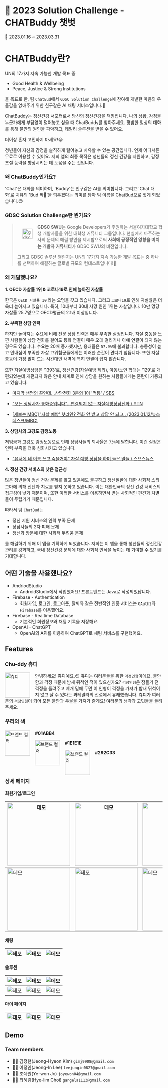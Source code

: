 #  👀 2023 Solution Challenge - CHATBuddy 챗벗

📅 2023.01.16 ~ 2023.03.31


# CHATBuddy란?

UN의 17가지 지속 가능한 개발 목표 중
- Good Health & Wellbeing
- Peace, Justice & Strong Institutions

을 목표로 한, 팀 `ChatBud`에서 `GDSC Solution Challenge`에 참여해 개발한 마음의 우울감을 없애주기 위한 친구같은 AI 채팅 서비스입니다.💟

ChatBuddy는 정신건강 서포터로서 당신의 정신건강을 책임집니다. 나의 상황, 감정을 누군가에게 부담없이 털어놓고 싶을 때 ChatBuddy를 찾아주세요. 평범한 일상의 대화를 통해 불안의 원인을 파악하고, 데일리 솔루션을 받을 수 있어요.

더이상 혼자 고민하지 마세요!😀

청년들이 자신의 감정을 솔직하게 털어놓고 치유할 수 있는 공간입니다. 언제 어디서든 무료로 이용할 수 있어요. 저희 앱의 최종 목적은 청년들의 정신 건강을 지원하고, 감정 조절 능력을 향상시키는 데 도움을 주는 것입니다.

### 왜 ChatBuddy인가요?

'Chat'은 대화를 의미하며, 'Buddy'는 친구같은 AI를 의미합니다. 그리고 'Chat 대화'로 치유의 'Bud 싹🌱'을 틔우겠다는 의미를 담아 팀 이름을 ChatBud으로 짓게 되었습니다.😊

### GDSC Solution Challenge란 뭔가요?

> <img src="readme/gdsc.png" alt="gdsc" style="float: left; width: 2rem; margin: 1rem"/> **GDSC SWU**는 Google Developers가 후원하는 서울여자대학교 학생 개발자들을 위한 대학생 커뮤니티 그룹입니다.
> 현실에서 마주하는 사회 문제의 해결 방안을 제시함으로써 **사회에 긍정적인 영향을 미치는 개발자 커뮤니티**가 GDSC SWU의 비전입니다.
> 
> 그리고 GDSC 솔루션 챌린지는 UN의 17가지 지속 가능한 개발 목표는 중 하나를 선택하여 해결하는 글로벌 규모의 컨테스트입니다!🤩

### 왜 개발했나요?

**1. OECD 자살률 1위 & 코로나19로 인해 높아진 자살률**

한국은 `OECD 자살률 1위`라는 오명을 갖고 있습니다. 그리고 `코로나19`로 인해 자살률은 더욱더 높아지고 있습니다.
특히, 10대부터 30대 사망 원인 1위는 자살입니다. 10만 명당 자살률 25.7명으로 OECD평균의 2.1배 이상입니다.

**2. 부족한 상담 인력**

하지만 높아지는 수요에 비해 전문 상담 인력은 매우 부족한 실정입니다. 자살 충동을 느낀 사람들이 상담 전화를 걸어도 통화 연결이 매우 오래 걸리거나 아예 연결이 되지 않는 경우도 있습니다. 수요는 20배 증가했지만, 응대율은 `57.9%`에 불과합니다. 충동성이 높고 인내심이 부족한 자살 고위험군들에게는 이러한 순간이 견디기 힘듭니다. 또한 자살 충동이 가장 많이 드는 시간대인 새벽에 특히 연결이 쉽지 않습니다.

또한 자살예방상담은 ‘1393’로, 정신건강(자살예방 제외), 아동/노인 학대는 ‘129’로 개편되었는데 개편되지 않은 안내 체계로 인해 상담을 원하는 사람들에게는 혼란이 가중되고 있습니다.

- [마지막 생명의 끈인데…상담전화 3분의 1이 '먹통' / SBS](https://youtu.be/rzwI6BI8td4)

- ["모든 상담사가 통화중입니다"...연결되지 않는 자살예방상담전화 / YTN](https://youtu.be/OAEQ4cr1rpw)

- [[제보는 MBC] '자살 예방' 핫라인? 전화 안 받고 상담 안 되고‥ (2023.01.12/뉴스데스크/MBC)](https://youtu.be/FIEZTtT3pLc)

**3. 상담사의 고강도 감정노동**

저임금과 고강도 감정노동으로 인해 상담사들의 퇴사율은 `73%`에 달합니다. 이런 실정은 인력 부족을 더욱 심화시키고 있습니다.

- ["유서에 네 이름 쓰고 죽을거야" 자살 예방 상담을 하며 들은 말들 / 스브스뉴스](https://youtu.be/Gv8czh-STFQ)

**4. 정신 건강 서비스의 낮은 접근성**

많은 청년들이 정신 건강 문제를 앓고 있음에도 불구하고 정신질환에 대한 사회적 스티그마에 의해 진단과 치료를 받지 못하고 있습니다. 이는 대한민국의 정신 건강 서비스의 접근성이 낮기 때문이며, 또한 이러한 서비스를 이용하면서 받는 사회적인 편견과 차별들이 두렵기기 때문입니다.

따라서 팀 `ChatBud`는
- 정신 지원 서비스의 인력 부족 문제
- 상담사들의 2차 피해 문제
- 정신과 방문에 대한 사회적 두려움 문제

를 해결하기 위해 이 앱을 기획하게 되었습니다. 저희는 이 앱을 통해 청년들의 정신건강 관리를 강화하고, 국내 정신건강 문제에 대한 사회적 인식을 높이는 데 기여할 수 있기를 기대합니다.

## 어떤 기술을 사용했나요?

- <i class="fab fa-android" style="color: #5d70f9;"></i> AndriodStudio
    - AndroidStudio에서 작업했어요! 프론트엔드는 Java로 작성되었답니다.
- <i class="fas fa-fire" style="color: #5d70f9;"></i> Firebase - Authentication
    - 회원가입, 로그인, 로그아웃, 탈퇴와 같은 전반적인 인증 서비스는 `OAuth2`와 `Firebase`를 이용했어요.
- <i class="fas fa-fire" style="color: #5d70f9;"></i> Firebase - Realtime Database
    - 기본적인 회원정보와 채팅 기록을 저장해요.
- <i class="fas fa-comment-dots" style="color: #5d70f9;"></i> OpenAI - ChatGPT
    - OpenAI의 API를 이용하여 ChatGPT로 채팅 서비스를 구현했어요.


## Features

### Chu-ddy 츄디

<img src="readme/chuddy.png" alt="츄디" style="float: left; width: 5rem; margin-right: 1rem"/>

안녕하세요! 츄디예요.😶 츄디는 여러분들을 위한 `걱정인형`이에요. 불안함과 걱정 때문에 밤새 뒤척인 적이 있으신가요? `걱정인형`은 잠들기 전 걱정을 들려주고 베개 밑에 두면 이 인형이 걱정을 가져가 밤새 뒤척이지 않고 잘 수 있다는 과테말라의 전설에서 유래했습니다. 츄디가 여러분의 `걱정인형`이 되어 모든 불안과 우울을 가져가 줄게요! 여러분의 생각과 고민들을 들려주세요.

### 우리의 색

<img src="readme/color1.png" alt="브랜드 컬러" style="float: left; width: 5rem; margin-right: 1rem"/> **#01ABB4**

<img src="readme/color2.png" alt="브랜드 컬러" style="float: left; width: 5rem; margin-right: 1rem"/> **#1E1E1E**

<img src="readme/color3.png" alt="브랜드 컬러" style="float: left; width: 5rem; margin-right: 1rem"/> **#292C33**

<br><br>

### 상세 페이지

**회원가입/로그인**

| <img src="readme/ex1.png" alt="데모" width="200"/> | <img src="readme/ex2.png" alt="데모" width="200"/> | <img src="readme/ex3.png" alt="데모" width="200"/> |
| ------------------------------------------------- | ------------------------------------------------- | ------------------------------------------------- |
| <img src="readme/ex4.png" alt="데모" width="200"/> | <img src="readme/ex5.png" alt="데모" width="200"/> | <img src="readme/ex6.png" alt="데모" width="200"/> |


**채팅**

| <img src="readme/ex8.png" alt="데모"/> | <img src="readme/ex9.png" alt="데모"/> | <img src="readme/ex10.png" alt="데모"/> |
| ------------------------------------------------- | ------------------------------------------------- | ------------------------------------------------- |

**솔루션**

| <img src="readme/ex11.png" alt="데모"/> | <img src="readme/ex12.png" alt="데모"/> | <img src="readme/ex13.png" alt="데모"/> |
| ------------------------------------------------- | ------------------------------------------------- | ------------------------------------------------- |
| <img src="readme/ex14.png" alt="데모"/> | <img src="readme/ex15.png" alt="데모"/> | <img src="readme/ex16.png" alt="데모"/> |

**마이 페이지**

| <img src="readme/ex17.png" alt="데모"/> | <img src="readme/ex18.png" alt="데모"/> | <img src="readme/ex19.png" alt="데모"/> |
| ------------------------------------------------- | ------------------------------------------------- | ------------------------------------------------- |

## Demo

<div class="hyde youtube" id="Clnm2T3QIpY"></div>


### Team members
- 🧑‍💻 김정현(Jeong-Hyeon Kim) `gimj9908@gmail.com`
- 🧑‍💻 이정인(Jeong-In Lee) `leejungin0827@gmail.com`
- 🧑‍💻 조예원(Ye-won Jo) `joyewon04@gmail.com`
- 🧑‍💻 최혜림(Hye-lim Choi) `gangela1113@gmail.com`
